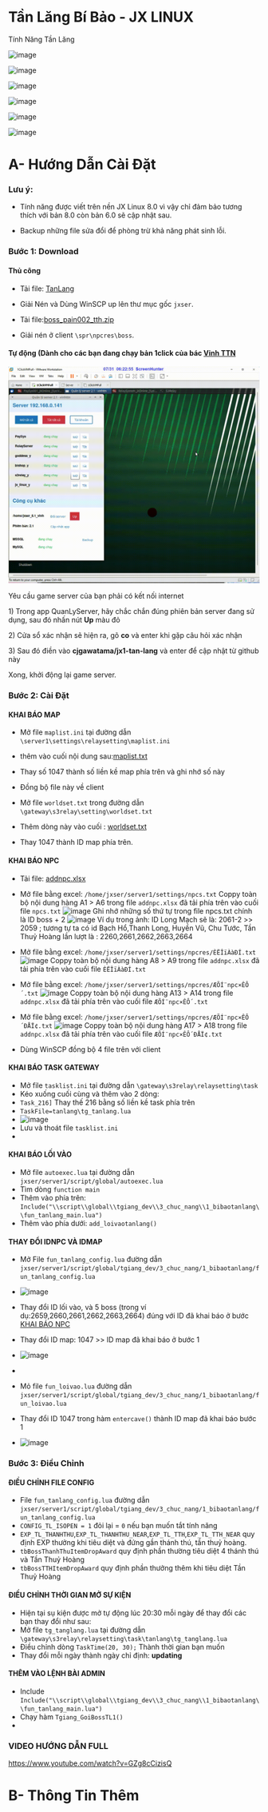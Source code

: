 # Tần Lăng Bí Bảo - JX LINUX

Tính Năng Tần Lăng

![image](https://github.com/user-attachments/assets/355ead4d-90ba-41a2-8601-e8ee3335e065)

![image](https://github.com/user-attachments/assets/9025ebd7-71a7-4491-8813-e79fc44cc802)

![image](https://github.com/user-attachments/assets/c4bacce1-01bc-43df-8f1b-93df87e7eb20)

![image](https://github.com/user-attachments/assets/c13d235c-09ab-4d4f-9923-21bc7972e308)

![image](https://github.com/user-attachments/assets/6287c2d3-47d9-47fa-af5e-5f06ef662548)

![image](https://github.com/user-attachments/assets/33ce8858-2c88-46d7-a078-9d0cba4bcddf)


# A- Hướng Dẫn Cài Đặt
### Lưu ý:

-   Tính năng được viết trên nền JX Linux 8.0 vì vậy chỉ đảm bảo tương thích với bản 8.0 còn bản 6.0 sẽ cập nhật sau.
  
-   Backup những file sửa đổi để phòng trừ khả năng phát sinh lỗi.
 
### Bước 1: Download
#### Thủ công
-   Tải file: [TanLang](https://github.com/cjgawatama/jx1-tan-lang/archive/refs/heads/main.zip)
-   Giải Nén và Dùng WinSCP up lên thư mục gốc `jxser`.
  
-   Tải file:[boss_pain002_tth.zip](https://github.com/user-attachments/files/16439423/boss_pain002_tth.zip)
-   Giải nén ở client  `\spr\npcres\boss`.
#### Tự động (Dành cho các bạn đang chạy bản 1click của bác [Vinh TTN](https://www.facebook.com/groups/800085930700601/user/1576281122)

![](https://github.com/vinh-ttn/materials/blob/main/simcity/caidat_capnhat_simcity.gif)


Yêu cầu game server của bạn phải có kết nối internet

1\) Trong app QuanLyServer, hãy chắc chắn đúng phiên bản server đang sử dụng, sau đó nhấn nút **Up** màu đỏ

2\) Cửa sổ xác nhận sẽ hiện ra, gõ **co** và enter khi gặp câu hỏi xác nhận

3\) Sau đó điền vào **cjgawatama/jx1-tan-lang** và enter để cập nhật từ github này

Xong, khởi động lại game server.

### Bước 2: Cài Đặt 
#### KHAI BÁO MAP
-   Mở file `maplist.ini` tại đường dẫn `\server1\settings\relaysetting\maplist.ini`
-   thêm vào cuối nội dung sau:[maplist.txt](https://github.com/user-attachments/files/16458431/maplist.txt)

-   Thay số 1047 thành số liền kề map phía trên và ghi nhớ số này
-   Đồng bộ file này về client

-   Mở file `worldset.txt` trong đường dẫn `\gateway\s3relay\setting\worldset.txt`
-   Thêm dòng này vào cuối : [worldset.txt](https://github.com/user-attachments/files/16442119/worldset.txt)
-   Thay 1047 thành ID map phía trên.


#### KHAI BÁO NPC

-   Tải file: [addnpc.xlsx](https://github.com/user-attachments/files/16438826/addnpc.xlsx)

-   Mở file bằng excel: `/home/jxser/server1/settings/npcs.txt`
    Coppy  toàn bộ nội dung hàng A1 > A6 trong file `addnpc.xlsx` đã tải phía trên vào  cuối file `npcs.txt`
    ![image](https://github.com/user-attachments/assets/3900fb58-af44-4015-9ddc-27e18e7b79a7)
    Ghi nhớ những  số thứ tự trong file npcs.txt chính là ID boss + 2
    ![image](https://github.com/user-attachments/assets/acb158cd-730a-4db5-bd02-1c51e13086e9)
    Ví dụ trong ảnh: ID Long Mạch  sẽ là: 2061-2 >> 2059 ; tương tự ta có id Bạch Hổ,Thanh Long, Huyền Vũ, Chu Tước, Tần Thuỷ Hoàng  lần lượt là : 2260,2661,2662,2663,2664
    
-   Mở file bằng excel: `/home/jxser/server1/settings/npcres/ÈËÎïÀàÐÍ.txt`
    ![image](https://github.com/user-attachments/assets/b1c64270-7bcb-45d7-8f3d-aa7764ad9680)
    Coppy  toàn bộ nội dung hàng A8 > A9 trong file `addnpc.xlsx` đã tải phía trên vào  cuối file `ÈËÎïÀàÐÍ.txt`
    
-   Mở file bằng excel: `/home/jxser/server1/settings/npcres/ÆÕÍ¨npc×ÊÔ´.txt`
    ![image](https://github.com/user-attachments/assets/05bf3373-ddde-4526-855f-9864072c6bbe)
    Coppy  toàn bộ nội dung hàng A13 > A14 trong file `addnpc.xlsx` đã tải phía trên vào  cuối file `ÆÕÍ¨npc×ÊÔ´.txt`
    
-   Mở file bằng excel: `/home/jxser/server1/settings/npcres/ÆÕÍ¨npc×ÊÔ´ÐÅÏ¢.txt`
    ![image](https://github.com/user-attachments/assets/d8adc63a-d63c-42fa-8d95-0f19808b6af4)
    Coppy  toàn bộ nội dung hàng A17 > A18 trong file `addnpc.xlsx` đã tải phía trên vào  cuối file `ÆÕÍ¨npc×ÊÔ´ÐÅÏ¢.txt`
-   Dùng WinSCP đồng bộ 4 file trên với client
  
#### KHAI BÁO TASK GATEWAY
-   Mở file `tasklist.ini` tại đường dẫn `\gateway\s3relay\relaysetting\task`
-   Kéo xuống cuối cùng và thêm vào 2 dòng:
-   `Task_216]` Thay thế 216 bằng số liền kề task phía trên
-   `TaskFile=tanlang\tg_tanlang.lua `
-   ![image](https://github.com/user-attachments/assets/e388d622-08d7-4e97-866a-d26fec764ae0)
-   Lưu và thoát file `tasklist.ini`
-   
#### KHAI BÁO LỐI VÀO
-   Mở file `autoexec.lua` tại đường dẫn `jxser/server1/script/global/autoexec.lua`
-   Tìm dòng `function main`
-   Thêm vào phía trên: `Include("\\script\\global\\tgiang_dev\\3_chuc_nang\\1_bibaotanlang\\fun_tanlang_main.lua")`
-   Thêm vào phía dưới: `add_loivaotanlang()`
#### THAY ĐỔI IDNPC VÀ IDMAP
-   Mở File `fun_tanlang_config.lua` đường dẫn `jxser/server1/script/global/tgiang_dev/3_chuc_nang/1_bibaotanlang/fun_tanlang_config.lua`
-   ![image](https://github.com/user-attachments/assets/aab84959-62ae-4234-831b-75b2ba670519)
-   Thay đổi ID lối vào, và 5 boss (trong ví dụ:2659,2660,2661,2662,2663,2664)  đúng với ID đã khai báo ở bước [KHAI BÁO NPC](https://github.com/cjgawatama/jx1-tan-lang/tree/main?tab=readme-ov-file#khai-b%C3%A1o-npc)
-   Thay đổi ID map: 1047 >> ID map đã khai báo ở bước 1
-   ![image](https://github.com/user-attachments/assets/0dc9e03f-1a30-4409-b21b-423cb1559c6d)


-   
-   Mỏ file `fun_loivao.lua` đường dẫn `jxser/server1/script/global/tgiang_dev/3_chuc_nang/1_bibaotanlang/fun_loivao.lua`
-   Thay đổi ID 1047 trong hàm `entercave()` thành ID map đã khai báo bước 1
-   ![image](https://github.com/user-attachments/assets/7500ba0f-8789-4757-878c-d467e5bea51e)

  

        
### Bước 3: Điều Chỉnh
#### ĐIỀU CHỈNH FILE CONFIG
-   File `fun_tanlang_config.lua` đường dẫn `jxser/server1/script/global/tgiang_dev/3_chuc_nang/1_bibaotanlang/fun_tanlang_config.lua`
-   `CONFIG_TL_ISOPEN = 1` đỏi lại = `0` nếu bạn muốn tắt tính năng
-   `EXP_TL_THANHTHU`,`EXP_TL_THANHTHU_NEAR`,`EXP_TL_TTH`,`EXP_TL_TTH_NEAR` quy định EXP thưởng khi tiêu diệt và đứng gần thánh thú, tần thuỷ hoàng.
-   `tbBossThanhThuItemDropAward` quy định phần thường tiêu diệt 4 thánh thú và Tần Thuỷ Hoàng
-   `tbBossTTHItemDropAward` quy định phần thưởng thêm khi tiêu diệt Tần Thuỷ Hoàng
#### ĐIỀU CHỈNH THỜI GIAN MỞ SỰ KIỆN
-   Hiện tại sụ kiện được mở tự động lúc 20:30 mỗi ngày để thay đổi các bạn thay đổi như sau:
-   Mở file `tg_tanglang.lua` tại đường dẫn `\gateway\s3relay\relaysetting\task\tanlang\tg_tanglang.lua`
-   Điều chỉnh dòng `TaskTime(20, 30);` Thành thời gian bạn muốn
-   Thay đổi mỗi ngày thành ngày chỉ định: **updating**
#### THÊM VÀO LỆNH BÀI ADMIN
-   Include `Include("\\script\\global\\tgiang_dev\\3_chuc_nang\\1_bibaotanlang\\fun_tanlang_main.lua")`
-   Chạy hàm `Tgiang_GoiBossTL1()`
-   
### VIDEO HƯỚNG DẪN FULL
https://www.youtube.com/watch?v=GZg8cCizisQ
# B- Thông Tin Thêm
